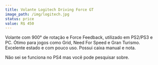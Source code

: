 ```yaml
---
title: Volante Logitech Driving Force GT
image_path: /img/logitech.jpg
status: price
value: R$ 450
---
```

Volante com 900° de rotação e Force Feedback, utilizado em PS2/PS3 e PC. Ótimo para jogos como Grid, Need For Speed e Gran Turismo. Excelente estado e com pouco uso. Possui caixa manual e nota.

Não sei se funciona no PS4 mas você pode pesquisar sobre.
